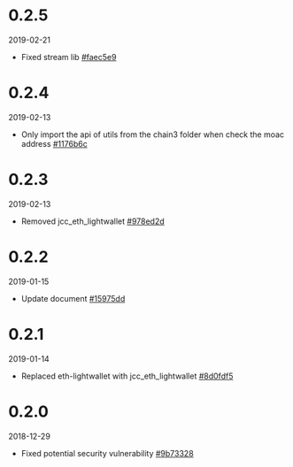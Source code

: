 <!-- markdownlint-disable MD024 -->

# 0.2.5

2019-02-21

- Fixed stream lib [#faec5e9](https://github.com/JCCDex/jcc_wallet/commit/faec5e974038734d7c523f8babfc988bfe23d2d5)

# 0.2.4

2019-02-13

- Only import the api of utils from the chain3 folder when check the moac address [#1176b6c](https://github.com/JCCDex/jcc_wallet/commit/1176b6c64e3298354a68d210e0d94224211c08d6)

# 0.2.3

2019-02-13

- Removed jcc_eth_lightwallet [#978ed2d](https://github.com/JCCDex/jcc_wallet/commit/978ed2dff972457126e6b5cdedd2da24289c6361)

# 0.2.2

2019-01-15

- Update document [#15975dd](https://github.com/JCCDex/jcc_wallet/commit/ed7736482c412c5e23f5147dfe6e3b91d1994cfc)

# 0.2.1

2019-01-14

- Replaced eth-lightwallet with jcc_eth_lightwallet [#8d0fdf5](https://github.com/JCCDex/jcc_wallet/commit/8d0fdf58c09fcd91f7158cfec7c623c2f30ebbec)

# 0.2.0

2018-12-29

- Fixed potential security vulnerability [#9b73328](https://github.com/JCCDex/jcc_wallet/commit/9b7332869d10eabd26fcae83ad703be8cdcfa2ab)